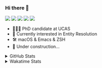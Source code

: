 ### Hi there 👋

[![](https://img.shields.io/badge/-Email-325180?logo=maildotru&logoColor=white&style=flat-square)](mailto://wang@tianshu.me)
[![](https://img.shields.io/badge/-GitHub-black?logo=GitHub&style=flat-square)](https://github.com/tshu-w)
[![](https://img.shields.io/badge/-Telegram-26a5e4?labelColor=fafafa&logo=telegram&style=flat-square)](https://t.me/tshu_w) 
[![](https://img.shields.io/badge/-Twitter-1da1f2?logo=Twitter&logoColor=white&style=flat-square)](https://twitter.com/tshu_w)
[![](https://komarev.com/ghpvc/?username=tshu-w&color=blueviolet&style=flat-square)]()



- 🧑🏻‍🎓 PhD candidate at UCAS
- 🔭 Currently interested in Entity Resolution
- 🛠 macOS & Emacs & ZSH
- 🚧 Under construction...

<details>

<summary>GitHub Stats</summary>

![Tianshu's GitHub stats](https://github-readme-stats.vercel.app/api?username=tshu-w&show_icons=true&theme=buefy&count_private=true)
  
</details>


<details>
  <summary>Wakatime Stats</summary>

  Currently, files accessed by tramp cannot be tracked by wakatime, see https://github.com/wakatime/wakatime-mode/issues/27
  <br>
  
<!--START_SECTION:waka-->
**I'm an Early 🐤** 

```text
🌞 Morning    85 commits     █████░░░░░░░░░░░░░░░░░░░░   20.33% 
🌆 Daytime    153 commits    █████████░░░░░░░░░░░░░░░░   36.6% 
🌃 Evening    169 commits    ██████████░░░░░░░░░░░░░░░   40.43% 
🌙 Night      11 commits     ░░░░░░░░░░░░░░░░░░░░░░░░░   2.63%

```
📅 **I'm Most Productive on Monday** 

```text
Monday       102 commits    ██████░░░░░░░░░░░░░░░░░░░   24.4% 
Tuesday      50 commits     ███░░░░░░░░░░░░░░░░░░░░░░   11.96% 
Wednesday    52 commits     ███░░░░░░░░░░░░░░░░░░░░░░   12.44% 
Thursday     47 commits     ██░░░░░░░░░░░░░░░░░░░░░░░   11.24% 
Friday       39 commits     ██░░░░░░░░░░░░░░░░░░░░░░░   9.33% 
Saturday     92 commits     █████░░░░░░░░░░░░░░░░░░░░   22.01% 
Sunday       36 commits     ██░░░░░░░░░░░░░░░░░░░░░░░   8.61%

```


📊 **This Week I Spent My Time On** 

```text
💬 Programming Languages: 
Emacs Lisp               13 hrs 44 mins      ██████████░░░░░░░░░░░░░░░   39.95% 
sh                       12 hrs 10 mins      ████████░░░░░░░░░░░░░░░░░   35.37% 
Org                      6 hrs 9 mins        ████░░░░░░░░░░░░░░░░░░░░░   17.92% 
Other                    1 hr 37 mins        █░░░░░░░░░░░░░░░░░░░░░░░░   4.7% 
Bash                     30 mins             ░░░░░░░░░░░░░░░░░░░░░░░░░   1.49%

🔥 Editors: 
Emacs                    21 hrs 59 mins      ████████████████░░░░░░░░░   63.94% 
Zsh                      12 hrs 10 mins      ████████░░░░░░░░░░░░░░░░░   35.37% 
Sublime Text             14 mins             ░░░░░░░░░░░░░░░░░░░░░░░░░   0.7%

🐱‍💻 Projects: 
emacs                    14 hrs 15 mins      ██████████░░░░░░░░░░░░░░░   41.42% 
Terminal                 10 hrs 23 mins      ███████░░░░░░░░░░░░░░░░░░   30.19% 
Unknown Project          6 hrs 25 mins       ████░░░░░░░░░░░░░░░░░░░░░   18.65% 
dotfiles                 2 hrs 31 mins       █░░░░░░░░░░░░░░░░░░░░░░░░   7.34% 
multimodalER             24 mins             ░░░░░░░░░░░░░░░░░░░░░░░░░   1.21%

💻 Operating System: 
Mac                      31 hrs 41 mins      ███████████████████████░░   92.13% 
Linux                    2 hrs 42 mins       ██░░░░░░░░░░░░░░░░░░░░░░░   7.87%

```

**I Mostly Code in Python** 

```text
Python                   5 repos             ███████░░░░░░░░░░░░░░░░░░   27.78% 
JavaScript               3 repos             ████░░░░░░░░░░░░░░░░░░░░░   16.67% 
HTML                     2 repos             ██░░░░░░░░░░░░░░░░░░░░░░░   11.11% 
Emacs Lisp               2 repos             ██░░░░░░░░░░░░░░░░░░░░░░░   11.11% 
TeX                      2 repos             ██░░░░░░░░░░░░░░░░░░░░░░░   11.11%

```



 Last Updated on 30/06/2021
<!--END_SECTION:waka-->
</details>
